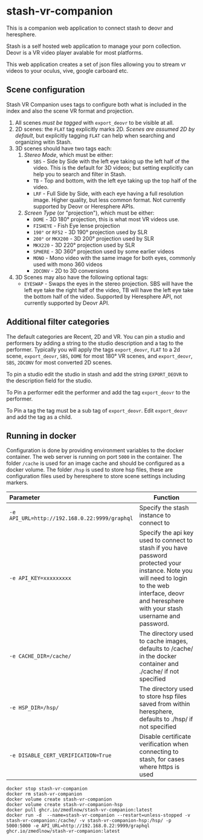 # stash-vr-companion
This is a companion web application to connect stash to deovr and heresphere.

Stash is a self hosted web application to manage your porn collection.
Deovr is a VR video player avalable for most platforms.

This web application creates a set of json files allowing you to stream vr videos to your oculus, vive, google carboard etc.

## Scene configuration

Stash VR Companion uses tags to configure both what is included in the index and also the scene VR format and projection.

1. All scenes *must be tagged* with `export_deovr` to be visible at all.
2. 2D scenes: the `FLAT` tag explicitly marks 2D. *Scenes are assumed 2D by default*, but explicitly tagging `FLAT` can help when searching and organizing witin Stash.
3. 3D scenes should have two tags each:
    1. *Stereo Mode*, which must be either:
        * `SBS` - Side by Side with the left eye taking up the left half of the video. This is the default for 3D videos; but setting explicitly can help you to search and filter in Stash.
        * `TB` - Top and bottom, with the left eye taking up the top half of the video.
        * `LRF` - Full Side by Side, with each eye having a full resolution image. Higher quality, but less common format. Not currently supported by Deovr or Heresphere APIs.
    3. *Screen Type* (or "projection"), which must be either:
        * `DOME` - 3D 180° projection, this is what most VR videos use.
        * `FISHEYE` - Fish Eye lense projection
        * `190°` or `RF52` - 3D 190° projection used by SLR
        * `200°` or `MKX200` - 3D 200° projection used by SLR
        * `MKX220` - 3D 220° projection used by SLR
        * `SPHERE` - 3D 360° projection used by some earlier videos
        * `MONO` - Mono video with the same image for both eyes, commonly used with mono 360 videos
        * `2DCONV` - 2D to 3D conversions
4. 3D Scenes may also have the following optional tags:
    * `EYESWAP` - Swaps the eyes in the stereo projection. SBS will have the left eye take the right half of the video, TB will have the left eye take the bottom half of the video. Supported by Heresphere API, not currently supported by Deovr API.

## Additional filter categories
The default categories are Recent, 2D and VR. You can pin a studio and performers by adding a string to the studio description and a tag to the performer.
Typically you will apply the tags `export_deovr`, `FLAT` to a 2d scene, `export_deovr`, `SBS`, `DOME` for most 180° VR scenes, and `export_deovr`, `SBS`, `2DCONV` for most converted 2D scenes.

To pin a studio edit the studio in stash and add the string `EXPORT_DEOVR` to the description field for the studio.

To Pin a performer edit the performer and add the tag `export_deovr` to the performer.

To Pin a tag the tag must be a sub tag of `export_deovr`. Edit `export_deovr` and add the tag as a child.

## Running in docker
Configuration is done by providing environment variables to the docker container.
The web server is running on port `5000` in the container.
The folder `/cache` is used for an image cache and should be configured as a docker volume.
The folder `/hsp` is used to store hsp files, these are configuration files used by heresphere to store scene settings including markers.

| Parameter                                     | Function                                                                                                                                                                                            |
|:----------------------------------------------|-----------------------------------------------------------------------------------------------------------------------------------------------------------------------------------------------------|
| `-e API_URL=http://192.168.0.22:9999/graphql` | Specify the stash instance to connect to                                                                                                                                                            |
| `-e API_KEY=xxxxxxxxx`                        | Specify the api key used to connect to stash if you have password protected your instance. Note you will need to login to the web interface, deovr and heresphere with your stash username and password. |
| `-e CACHE_DIR=/cache/`                        | The directory used to cache images, defaults to /cache/ in the docker container and ./cache/ if not specified                                                                                       |
| `-e HSP_DIR=/hsp/`                            | The directory used to store hsp files saved from within heresphere, defaults to ./hsp/ if not specified                                                                                             |
| `-e DISABLE_CERT_VERIFICATION=True`           | Disable certificate verification when connecting to stash, for cases where https is used                                                                                                            |

```
docker stop stash-vr-companion
docker rm stash-vr-companion
docker volume create stash-vr-companion
docker volume create stash-vr-companion-hsp
docker pull ghcr.io/zmedlnow/stash-vr-companion:latest
docker run -d  --name=stash-vr-companion --restart=unless-stopped -v stash-vr-companion:/cache/ -v stash-vr-companion-hsp:/hsp/ -p 5000:5000 -e API_URL=http://192.168.0.22:9999/graphql ghcr.io/zmedlnow/stash-vr-companion:latest
```
